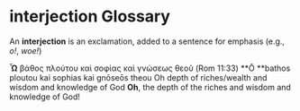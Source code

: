 # interjection Glossary
An **interjection** is an exclamation, added to a sentence for emphasis (e.g., *o!*, *woe!*)

**Ὦ** βάθος      πλούτου              καὶ  σοφίας   καὶ γνώσεως    θεοῦ (Rom 11:33)
**Ō **bathos      ploutou             kai  sophias  kai gnōseōs    theou
  Oh        depth  of riches/wealth   and  wisdom  and knowledge  of God
**Oh**, the depth of the riches       and  wisdom  and knowledge  of God! 

